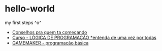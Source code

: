 # hello-world
my first steps ^o^

- [Conselhos pra quem ta começando](https://www.youtube.com/watch?v=byxkMq0w9B4)
- [Curso - LÓGICA DE PROGRAMAÇÃO *entenda de uma vez por todas](https://www.youtube.com/watch?v=JaTf3dhx464&list=PLfdDa19nz5SpJMLiGkRSctLH7QBr44goY)
- [GAMEMAKER - programação básica](https://www.youtube.com/watch?v=soD5S4SGOWk)
